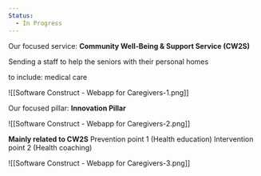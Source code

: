 ```yaml
---
Status:
  - In Progress
---
```

Our focused service:
**Community Well-Being & Support Service (CW2S)**

Sending a staff to help the seniors with their personal homes

to include: medical care

![[Software Construct - Webapp for Caregivers-1.png]]

Our focused pillar:
**Innovation Pillar** 

![[Software Construct - Webapp for Caregivers-2.png]]

**Mainly related to CW2S**
Prevention point 1 (Health education)
Intervention point 2 (Health coaching)

![[Software Construct - Webapp for Caregivers-3.png]]

